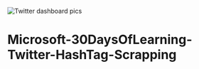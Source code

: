 ![Twitter dashboard pics](https://user-images.githubusercontent.com/91569726/177226947-5825895b-565b-4a53-baef-7654a049428c.jpg)
# Microsoft-30DaysOfLearning-Twitter-HashTag-Scrapping
